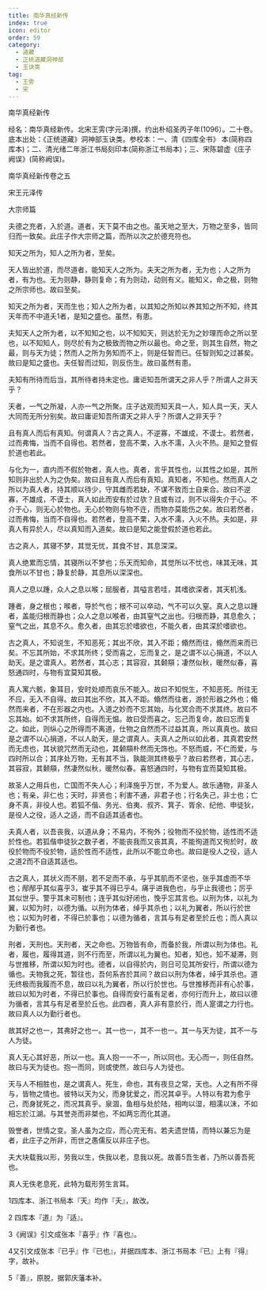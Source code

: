 ```yaml
---
title: 南华真经新传
index: true
icon: editor
order: 59
category:
  - 道藏
  - 正统道藏洞神部
  - 玉诀类
tag:
  - 王雱
  - 宋
---
```


南华真经新传  

经名：南华真经新传。北宋王雱(字元泽)撰，约出朴绍圣丙子年(1096）。二十卷。底本出处：《正统道藏》洞神部玉诀类。参校本：一、清《四库全书》 本(简称四库本)；二、清光绪二年浙江书局刻印本(简称浙江书局本)；三、宋陈碧虚《庄子阙误》(简称阙误)。  

南华真经新传卷之五  

宋王元泽传  

大宗师篇  

夫德之充者，入於道。道者，天下莫不由之也。虽天地之至大，万物之至多，皆同归而一致矣。此庄子作大宗师之篇，而所以次之於德充符也。  

知天之所为，知人之所为者，至矣。  

天人皆出於道，而尽道者，能知天人之所为。夫天之所为者，无为也；人之所为者，有为也。无为则静，静则复命；有为则动，动则有义。能知义，命之极，则物之所宗师也。故曰至矣。  

知天之所为者，天而生也；知人之所为者，以其知之所知以养其知之所不知，终其天年而不中道夭1者，是知之盛也。虽然，有患。  

夫知天人之所为者，以不知知之也，以不知知天，则达於无为之妙理而命之所以至也，以不知知人，则尽於有为之极致而物之所以最也。命之至，则其生自然，物之最，则与天为徒；然而人之所为务知而不上，则是任智而已。任智则知之过甚矣。故曰是知之盛也。夫任智而过知，则反伤生。故曰虽然有患。  

夫知有所待而后当，其所待者持未定也。庸讵知吾所谓天之非人乎？所谓人之非天乎？  

天者，一气之所凝，人亦一气之所聚。庄子达观而知天具一人，知人具一天，天人大同而无所分别矣。故曰庸讵知吾所谓天之非人乎？所谓人之非天乎？  

且有真人而后有真知。何谓真人？古之真人，不逆寡，不雄成，不谟士。若然者，过而弗悔，当而不自得也。若然者，登高不栗，入水不濡，入火不热。是知之登假於道也若此。  

与化为一，直内而不假於物者，真人也。真者，言乎其性也，以其性之如是，其所知则非出於人为之伪矣。故曰且有真人而后有真知。真知者，不知也。然而真人之所以为真人者，持其顺以待少，守其雌而若缺，不谋不致而士自来合。故曰不逆寡，不雄成，不谟士，真人如此而安有於过欤？且或有过，则不以得失介于心。不介于心，则无心於物也。无心於物则与物不迕，而物亦莫能伤之矣。故曰若然者，过而弗悔，当而不自得也。若然者，登高不栗，入水不濡，入火不热。夫如是，非真人有异於人，尽以真知而入道矣。故曰是知之能登假於道也若此。  

古之真人，其寝不梦，其觉无忧，其食不甘，其息深深。  

真人绝累而忘情，其寝所以不梦也；乐天而知命，其觉所以不忧也，味其无味，其食所以不甘也；静复於静，其息所以深深也。  

真人之息以踵，众人之息以喉；屈服者，其嗌言若哇，其嗜欲深者，其天机浅。  

踵者，身之根也；喉者，导於气也；根不可以卒动，气不可以久窒。真人之息以踵者，盖能归根而静也；众人之息以喉者，由其窒气之出也。归根而静，其息愈久；窒气之出，其息不久。愈久者，由其忘於嗜欲也，不能久者，由其深於嗜欲也。  

古之真人，不知说生，不知恶死；其出不欣，其入不距；翛然而往，翛然而来而已矣。不忘其所始，不求其所终；受而喜之，忘而复之，是之谓不以心捐道，不以人助天。是之谓真人。若然者，其心志；其容寂，其颡頯；凄然似秋，暖然似春，喜怒通四时，与物有宜莫知其极。  

真人寓六骸，象耳目，安时处顺而哀乐不能入。故曰不知悦生，不知恶死。所往无不应，无入不自得。故曰其出不欣，其入不距。翛然而往者，游於形器之外也；翛然而来者，不在形器之内也。入道之妙而不忘其始，与化冥合而不求其终。故曰不忘其始。如不求其所终，自得而无愠。故曰受而喜之。忘己而复命，故曰忘而复之。如此，则纵心之所得而不离道，仕物之自然而不过益其真，所以真真也。故曰是之谓不以心捐道，不以人助天，是之谓真人。夫真人之所以如此者，其真君安然而无虑也，其状貌咒然而无动也，其颡頯朴然而无饰也。不怒而威，不仁而爱，与四时所以合；其序处万物，无有其不当，孰能测其终极乎？故曰若然者，其心志，其容寂，其颡頯，然凄然似秋，暖然似春。喜怒通四时，与物有宜而莫知其极。  

故圣人之用兵也，亡国而不失人心；利泽施乎万世，不为爱人。故乐通物，非圣人也；有亲，非仁也；天时，非贤也；利害不通，非君子也；行名失己，非士也；亡身不真，非役人也。若狐不偕、务光、伯夷、叔齐、箕子、胥余、纪他、申徒狄，是役人之役，适人之适，而不自适其适者也。  

夫真人者，以吾丧我，以道从身；不易内，不徇外；役物而不役於物，适性而不适於性也。若狐偕申徒狄之数子者，不能丧我而又丧其真，不能徇道而又徇於时，故役於物而不役於物，适於性而不适性，此所以不能立命也。故曰是役人之役，适人之道2而不自适其适也。  

古之真人，其状义而不朋，若不足而不承，与乎其肌而不坚也，张乎其虚而不华也；邴邴乎其似喜乎3，崔乎其不得已乎4。痛乎进我色也，与乎止我德也；厉乎其似世乎。警乎其未可制也；连乎其似好闭也，悗乎忘其言也。以刑为体，以礼为翼，以知为时，以德为循。以刑为体者，绰乎其杀也；以礼为翼者，所以行於世也；以知为时者，不得已於事也；以德为循者，言其与有足者至於丘也；而人真以为勤行者也。  

刑者，天刑也。天刑者，天之命也。万物皆有命，而备於我，所谓以刑为体也。礼者，履也，履得其道，则不行而至，所谓以礼为翼也。知者，知也，知不凝滞，则与世推移，所谓以知为时也。德者，以自得於内，则日可见其所安行，所谓以德为循也。夫物我之死，暂往也，吾何系吝於其间？故曰以刑为体者，绰乎其杀也。道无终极而我履而不息，故曰以礼为翼者，所以行於世也。与世推移而非有心於事，故曰以知为时者，不得已於事也。自得而安行虽有足者，亦何行而升上，故曰以德为循者，言其与有足者至於丘也。此四者，真人非有意於行，而人寔谓之力行也。故曰真人以为勤行者也。  

故其好之也一，其弗好之也一。其一也一，其不一也一。其一与天为徒，其不一与人为徒。  

真人无心其好恶，所以一也。真人抱一一不一，所以同也。无心而一，则任自然。故曰与天为徒也。抱一而同，则或使然，故曰与人为徒也。  

天与人不相胜也，是之谓真人。死生，命也，其有夜旦之常，天也。人之有所不得与，皆物之情也。彼特以天为父，而身犹爱之，而况其卓乎。人特以有君为愈乎己，而身犹死之，而况其真乎。泉涸，鱼相与处於陆，相呴以湿，相濡以沫，不如相忘於江湖。与其誉尧而非桀也，不如两忘而化其道。  

毁誉者，世情之变。圣人虽为之应，而心完无有。若夫遗世情，而特以兼忘为是者，此庄子之所非，而世之愚儒反以非庄子也。  

夫大块载我以形，劳我以生，佚我以老，息我以死。故善5吾生者，乃所以善吾死也。  

真人无佚老息死，此特为载形劳生言耳。  

1四库本、浙江书局本『天』均作『夭』，故改。  

2 四库本『道』为『适』。  

3《阙误》引文成张本『喜乎』作『喜也』。  

4又引文成张本『已乎』作『已也』，并据四库本、浙江书局本『已』上有『得』字，故补。  

5『善』，原脱，据郭庆藩本补。  
